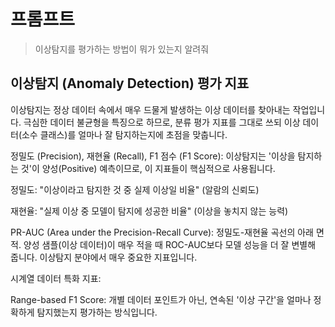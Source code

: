 # 프롬프트
> 이상탐지를 평가하는 방법이 뭐가 있는지 알려줘

## 이상탐지 (Anomaly Detection) 평가 지표
이상탐지는 정상 데이터 속에서 매우 드물게 발생하는 이상 데이터를 찾아내는 작업입니다. 극심한 데이터 불균형을 특징으로 하므로, 분류 평가 지표를 그대로 쓰되 이상 데이터(소수 클래스)를 얼마나 잘 탐지하는지에 초점을 맞춥니다.

정밀도 (Precision), 재현율 (Recall), F1 점수 (F1 Score): 이상탐지는 '이상을 탐지하는 것'이 양성(Positive) 예측이므로, 이 지표들이 핵심적으로 사용됩니다.

정밀도: "이상이라고 탐지한 것 중 실제 이상일 비율" (알람의 신뢰도)

재현율: "실제 이상 중 모델이 탐지에 성공한 비율" (이상을 놓치지 않는 능력)

PR-AUC (Area under the Precision-Recall Curve): 정밀도-재현율 곡선의 아래 면적. 양성 샘플(이상 데이터)이 매우 적을 때 ROC-AUC보다 모델 성능을 더 잘 변별해 줍니다. 이상탐지 분야에서 매우 중요한 지표입니다.

시계열 데이터 특화 지표:

Range-based F1 Score: 개별 데이터 포인트가 아닌, 연속된 '이상 구간'을 얼마나 정확하게 탐지했는지 평가하는 방식입니다.